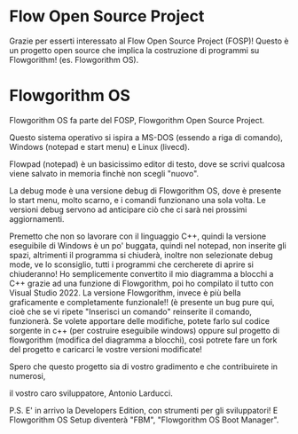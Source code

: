 # Flow Open Source Project

Grazie per esserti interessato al Flow Open Source Project (FOSP)!
Questo è un progetto open source che implica la costruzione di programmi su Flowgorithm! (es. Flowgorithm OS).


# Flowgorithm OS

Flowgorithm OS fa parte del FOSP, Flowgorithm Open Source Project.

Questo sistema operativo si ispira a MS-DOS (essendo a riga di comando), Windows (notepad e start menu) e Linux (livecd).

Flowpad (notepad) è un basicissimo editor di testo, dove se scrivi qualcosa viene salvato in memoria finchè non scegli "nuovo".

La debug mode è una versione debug di Flowgorithm OS, dove è presente lo start menu, molto scarno, e i comandi funzionano una sola volta. Le versioni debug servono ad anticipare ciò che ci sarà nei prossimi aggiornamenti.

Premetto che non so lavorare con il linguaggio C++, quindi la versione eseguibile di Windows è un po' buggata, quindi nel notepad, non inserite gli spazi, altrimenti il programma si chiuderà, inoltre non selezionate debug mode, ve lo sconsiglio, tutti i programmi che cercherete di aprire si chiuderanno! Ho semplicemente convertito il mio diagramma a blocchi a C++ grazie ad una funzione di Flowgorithm, poi ho compilato il tutto con Visual Studio 2022. La versione Flowgorithm, invece è più bella graficamente e completamente funzionale!! (è presente un bug pure qui, cioè che se vi ripete "Inserisci un comando" reinserite il comando, funzionerà.
Se volete apportare delle modifiche, potete farlo sul codice sorgente in c++ (per costruire eseguibile windows) oppure sul progetto di flowgorithm (modifica del diagramma a blocchi), così potrete fare un fork del progetto e caricarci le vostre versioni modificate!

Spero che questo progetto sia di vostro gradimento e che contribuirete in numerosi,

il vostro caro sviluppatore,
Antonio Larducci.


P.S. E' in arrivo la Developers Edition, con strumenti per gli sviluppatori! E Flowgorithm OS Setup diventerà "FBM", "Flowgorithm OS Boot Manager".
